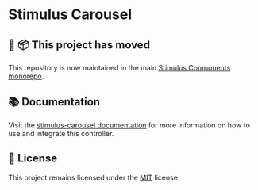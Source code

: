# Stimulus Carousel

## 🚚 📦 This project has moved

This repository is now maintained in the main [Stimulus Components monorepo](https://github.com/stimulus-components/stimulus-components).

## 📚 Documentation

Visit the [stimulus-carousel documentation](https://www.stimulus-components.com/docs/stimulus-carousel/) for more information on how to use and integrate this controller.

## 📝 License

This project remains licensed under the [MIT](http://opensource.org/licenses/MIT) license.
